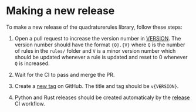 # Making a new release

To make a new release of the quadraturerules library, follow these steps:

1. Open a pull request to increase the version number in [VERSION](VERSION). The version number should have the format `{Q}.{V}`
   where `Q` is the number of rules in the `rules/` folder and `V` is a minor version number which should be updated whenever a rule is updated
   and reset to 0 whenever `Q` is increased.

2. Wait for the CI to pass and merge the PR.

3. Create a [new tag](https://github.com/mscroggs/quadraturerules/releases/new) on GitHub. The title and tag should be `v{VERSION}`.

4. Python and Rust releases should be created automaticaly by the [release](https://github.com/mscroggs/quadraturerules/actions/workflows/release.yml) CI workflow.
